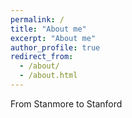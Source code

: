 ```yaml
---
permalink: /
title: "About me"
excerpt: "About me"
author_profile: true
redirect_from: 
  - /about/
  - /about.html
---
```


From Stanmore to Stanford